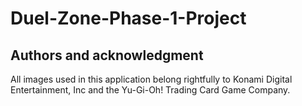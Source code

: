 # Duel-Zone-Phase-1-Project

## Authors and acknowledgment
All images used in this application belong rightfully to Konami Digital Entertainment, Inc and the Yu-Gi-Oh! Trading Card Game Company.

